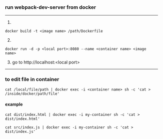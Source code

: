 ### run webpack-dev-server from docker
---
1.

    docker build -t <image name> /path/Dockerfile

2.

    docker run -d -p <local port>:8080 --name <container name> <image name>

3. go to http://localhost:\<local port>
---

### to edit file in container
    cat /local/file/path | docker exec -i <container name> sh -c 'cat > /inside/docker/path/file' 
#### example
    cat dist/index.html | docker exec -i my-container sh -c 'cat > dist/index.html'

    cat src/index.js | docker exec -i my-container sh -c 'cat > dist/index.js'


